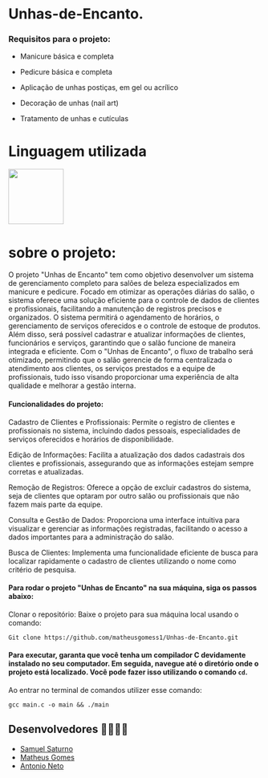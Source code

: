 # Unhas-de-Encanto.


### Requisitos para o projeto:

  * Manicure básica e completa
  
  * Pedicure básica e completa
  
  * Aplicação de unhas postiças, em gel ou acrílico
  
  * Decoração de unhas (nail art)

  * Tratamento de unhas e cutículas

# Linguagem utilizada
<img src="https://cdn.jsdelivr.net/gh/devicons/devicon/icons/c/c-original.svg" width="110px"/>


# sobre o projeto:

O projeto "Unhas de Encanto" tem como objetivo desenvolver um sistema de gerenciamento completo para salões de beleza especializados em manicure e pedicure. Focado em otimizar as operações diárias do salão, o sistema oferece uma solução eficiente para o controle de dados de clientes e profissionais, facilitando a manutenção de registros precisos e organizados. O sistema permitirá o agendamento de horários, o gerenciamento de serviços oferecidos e o controle de estoque de produtos. Além disso, será possível cadastrar e atualizar informações de clientes, funcionários e serviços, garantindo que o salão funcione de maneira integrada e eficiente. Com o "Unhas de Encanto", o fluxo de trabalho será otimizado, permitindo que o salão gerencie de forma centralizada o atendimento aos clientes, os serviços prestados e a equipe de profissionais, tudo isso visando proporcionar uma experiência de alta qualidade e melhorar a gestão interna.

#### Funcionalidades do projeto:

Cadastro de Clientes e Profissionais: Permite o registro de clientes e profissionais no sistema, incluindo dados pessoais, especialidades de serviços oferecidos e horários de disponibilidade.

Edição de Informações: Facilita a atualização dos dados cadastrais dos clientes e profissionais, assegurando que as informações estejam sempre corretas e atualizadas.

Remoção de Registros: Oferece a opção de excluir cadastros do sistema, seja de clientes que optaram por outro salão ou profissionais que não fazem mais parte da equipe.

Consulta e Gestão de Dados: Proporciona uma interface intuitiva para visualizar e gerenciar as informações registradas, facilitando o acesso a dados importantes para a administração do salão.

Busca de Clientes: Implementa uma funcionalidade eficiente de busca para localizar rapidamente o cadastro de clientes utilizando o nome como critério de pesquisa.

#### Para rodar o projeto "Unhas de Encanto" na sua máquina, siga os passos abaixo:
Clonar o repositório: Baixe o projeto para sua máquina local usando o comando:

    Git clone https://github.com/matheusgomess1/Unhas-de-Encanto.git

#### Para executar, garanta que você tenha um compilador C devidamente instalado no seu computador. Em seguida, navegue até o diretório onde o projeto está localizado. Você pode fazer isso utilizando o comando `cd`.

Ao entrar no terminal de comandos utilizer esse comando:

    gcc main.c -o main && ./main


## Desenvolvedores 👨‍💻👨‍💻

- [Samuel Saturno](https://github.com/Samuel-Saturno)
- [Matheus Gomes](https://github.com/matheusgomess1)
- [Antonio Neto](https://github.com/antonioneto2)
  











  
